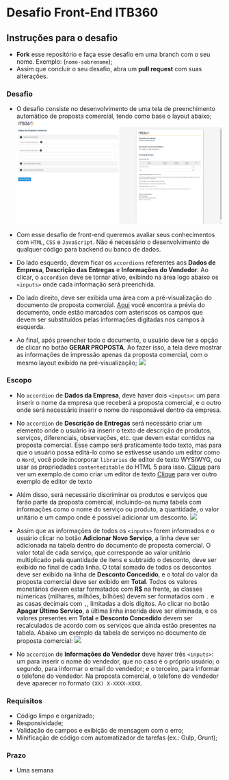 # Desafio Front-End ITB360

## Instruções para o desafio
- **Fork** esse repositório e faça esse desafio em uma branch com o seu nome. Exemplo: (`nome-sobrenome`);
- Assim que concluir o seu desafio,  abra um **pull request** com suas alterações.

### Desafio
- O desafio consiste no desenvolvimento de uma tela de preenchimento automático de proposta comercial, tendo como base o layout abaixo;
![](assets/images/layout.png)

- Com esse desafio de front-end queremos avaliar seus conhecimentos com `HTML`, `CSS` e `JavaScript`. Não é necessário o desenvolvimento de qualquer código para backend ou banco de dados.

- Do lado esquerdo, devem ficar os `accordions` referentes aos **Dados de Empresa**, **Descrição das Entregas** e **Informações do Vendedor**. Ao clicar, o `accordion` deve se tornar ativo, exibindo na área logo abaixo os `<inputs>` onde cada informação será preenchida. 

- Do lado direito, deve ser exibida uma área com a pré-visualização do documento de proposta comercial. [Aqui](assets/images/commercial_proposal.html) você encontra a prévia do documento, onde estão marcados com asteriscos os campos que devem ser substituídos pelas informações digitadas nos campos à esquerda.

- Ao final, após preencher todo o documento, o usuário deve ter a opção de clicar no botão **GERAR PROPOSTA**. Ao fazer isso, a tela deve mostrar as informações de impressão apenas da proposta comercial, com o mesmo layout exibido na pré-visualização;
![](assets/images/layout_impressao.jpeg)

### Escopo

- No `accordion` de **Dados da Empresa**, deve haver dois `<inputs>`: um para inserir o nome da empresa que receberá a proposta comercial, e o outro onde será necessário inserir o nome do responsável dentro da empresa.

- No `accordion` de **Descrição de Entregas** será necessário criar um elemento onde o usuário irá inserir o texto de descrição de produtos, serviços, diferenciais, observações, etc. que devem estar contidos na proposta comercial. Esse campo será praticamente todo texto, mas para que o usuário possa editá-lo como se estivesse usando um editor como o `Word`, você pode incorporar `libraries` de editor de texto WYSIWYG, ou usar as propriedades `contenteditable` do HTML 5 para isso. 
[Clique](https://code.tutsplus.com/tutorials/create-a-wysiwyg-editor-with-the-contenteditable-attribute--cms-25657) para ver um exemplo de como criar um editor de texto
[Clique](https://codeburst.io/how-to-build-your-own-wysiwyg-editor-6002fa3f5ea8) para ver outro exemplo de editor de texto

- Além disso, será necessário discriminar os produtos e serviços que farão parte da proposta comercial, incluindo-os numa tabela com informações como o nome do serviço ou produto, a quantidade, o valor unitário e um campo onde é possível adicionar um desconto.
![](assets/images/valores.jpeg)

- Assim que as informações de todos os `<inputs>` forem informados e o usuário clicar no botão **Adicionar Novo Serviço**, a linha deve ser adicionada na tabela dentro do documento de proposta comercial. O valor total de cada serviço, que corresponde ao valor unitário multiplicado pela quantidade de itens e subtraído o desconto, deve ser exibido no final de cada linha. O total somado de todos os descontos deve ser exibido na linha de **Desconto Concedido**, e o total do valor da proposta comercial deve ser exibido em **Total**. Todos os valores monetários devem estar formatados com **R$** na frente, as classes númericas (milhares, milhões, bilhões) devem ser formatados com `.` e as casas decimais com `,`, limitadas a dois dígitos. Ao clicar no botão **Apagar Último Serviço**, a última linha inserida deve ser eliminada, e os valores presentes em **Total** e **Desconto Concedido** devem ser recalculados de acordo com os serviços que ainda estão presentes na tabela.
Abaixo um exemplo da tabela de serviços no documento de proposta comercial:
![](assets/images/tabela.jpeg)

- No `accordion` de **Informações do Vendedor** deve haver três `<inputs>`: um para inserir o nome do vendedor, que no caso é o próprio usuário; o segundo, para informar o email do vendedor; e o terceiro, para informar o telefone do vendedor. Na proposta comercial, o telefone do vendedor deve aparecer no formato `(XX) X-XXXX-XXXX`.

### Requisitos
- Código limpo e organizado;
- Responsividade;
- Validação de campos e exibição de mensagem com o erro;
- Minificação de código com automatizador de tarefas (ex.: Gulp, Grunt);

### Prazo
- Uma semana



